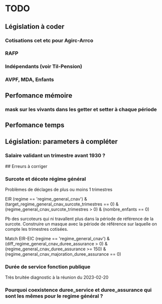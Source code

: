 # TODO

## Législation à coder

### Cotisations cet etc pour Agirc-Arrco

### RAFP

### Indépendants (voir Til-Pension)

### AVPF, MDA, Enfants


## Perfomance mémoire

### mask sur les vivants dans les getter et setter à chaque période


## Perfomance temps


## Législation: parameters à compléter

### Salaire validant un trimestre avant 1930 ?


## Erreurs à corriger

### Surcote et décote régime général

Problèmes de déclages de plus ou moins 1 trimestres

EIR
(regime == 'regime_general_cnav') & (target_regime_general_cnav_surcote_trimestres == 0) & (regime_general_cnav_surcote_trimestres > 0) & (nombre_enfants == 0)

Pb des surcoteurs qui ni travallent plus dans la période de référence de la surcote.
Construire un masque avec la période de référence sur laquelle on compte les trimestres cotisées.


Match EIR-EIC
(regime == 'regime_general_cnav') & (diff_regime_general_cnav_duree_assurance > 0) & (regime_general_cnav_duree_assurance >= 150) & (regime_general_cnav_majoration_duree_assurance == 0)

### Durée de service fonction publique

Très bruitée  diagnostic à la réunion du 2023-02-20


### Pourquoi coexistence duree_service et duree_assurance qui sont les mêmes pour le regime général ?
